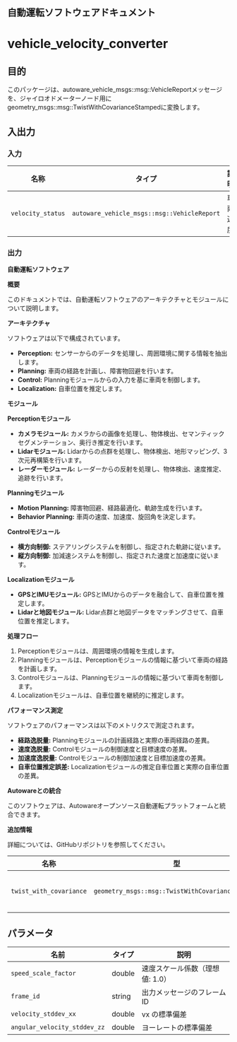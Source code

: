 ## 自動運転ソフトウェアドキュメント

# vehicle_velocity_converter

## 目的

このパッケージは、autoware_vehicle_msgs::msg::VehicleReportメッセージを、ジャイロオドメーターノード用にgeometry_msgs::msg::TwistWithCovarianceStampedに変換します。

## 入出力

### 入力

| 名称              | タイプ                                      | 説明     |
| ----------------- | ------------------------------------------- | -------- |
| `velocity_status` | `autoware_vehicle_msgs::msg::VehicleReport` | 車両速度 |

### 出力

**自動運転ソフトウェア**

**概要**

このドキュメントでは、自動運転ソフトウェアのアーキテクチャとモジュールについて説明します。

**アーキテクチャ**

ソフトウェアは以下で構成されています。

- **Perception:** センサーからのデータを処理し、周囲環境に関する情報を抽出します。
- **Planning:** 車両の経路を計画し、障害物回避を行います。
- **Control:** Planningモジュールからの入力を基に車両を制御します。
- **Localization:** 自車位置を推定します。

**モジュール**

**Perceptionモジュール**

- **カメラモジュール:** カメラからの画像を処理し、物体検出、セマンティックセグメンテーション、奥行き推定を行います。
- **Lidarモジュール:** Lidarからの点群を処理し、物体検出、地形マッピング、3次元再構築を行います。
- **レーダーモジュール:** レーダーからの反射を処理し、物体検出、速度推定、追跡を行います。

**Planningモジュール**

- **Motion Planning:** 障害物回避、経路最適化、軌跡生成を行います。
- **Behavior Planning:** 車両の速度、加速度、旋回角を決定します。

**Controlモジュール**

- **横方向制御:** ステアリングシステムを制御し、指定された軌跡に従います。
- **縦方向制御:** 加減速システムを制御し、指定された速度と加速度に従います。

**Localizationモジュール**

- **GPSとIMUモジュール:** GPSとIMUからのデータを融合して、自車位置を推定します。
- **Lidarと地図モジュール:** Lidar点群と地図データをマッチングさせて、自車位置を推定します。

**処理フロー**

1. Perceptionモジュールは、周囲環境の情報を生成します。
2. Planningモジュールは、Perceptionモジュールの情報に基づいて車両の経路を計画します。
3. Controlモジュールは、Planningモジュールの情報に基づいて車両を制御します。
4. Localizationモジュールは、自車位置を継続的に推定します。

**パフォーマンス測定**

ソフトウェアのパフォーマンスは以下のメトリクスで測定されます。

- **経路逸脱量:** Planningモジュールの計画経路と実際の車両経路の差異。
- **速度逸脱量:** Controlモジュールの制御速度と目標速度の差異。
- **加速度逸脱量:** Controlモジュールの制御加速度と目標加速度の差異。
- **自車位置推定誤差:** Localizationモジュールの推定自車位置と実際の自車位置の差異。

**Autowareとの統合**

このソフトウェアは、Autowareオープンソース自動運転プラットフォームと統合できます。

**追加情報**

詳細については、GitHubリポジトリを参照してください。

| 名称                    | 型                                               | 説明                                          |
| ----------------------- | ------------------------------------------------ | --------------------------------------------- |
| `twist_with_covariance` | `geometry_msgs::msg::TwistWithCovarianceStamped` | `VehicleReport`から変換した共分散付きツイスト |

## パラメータ

| 名前                         | タイプ | 説明                            |
| ---------------------------- | ------ | ------------------------------- |
| `speed_scale_factor`         | double | 速度スケール係数（理想値: 1.0） |
| `frame_id`                   | string | 出力メッセージのフレーム ID     |
| `velocity_stddev_xx`         | double | vx の標準偏差                   |
| `angular_velocity_stddev_zz` | double | ヨーレートの標準偏差            |
